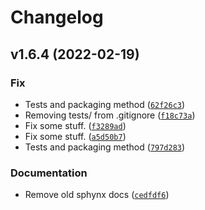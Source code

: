 # Changelog

<!--next-version-placeholder-->

## v1.6.4 (2022-02-19)
### Fix
* Tests and packaging method ([`62f26c3`](https://github.com/omadson/fuzzy-c-means/commit/62f26c3e8267679a2a52fb14099be1ec50579917))
* Removing tests/ from .gitignore ([`f18c73a`](https://github.com/omadson/fuzzy-c-means/commit/f18c73a6a5fd88219f36dc8d1cfc52675fb5e4ed))
* Fix some stuff. ([`f3289ad`](https://github.com/omadson/fuzzy-c-means/commit/f3289ad195ff23707fcc50a9b48908ba60718e65))
* Fix some stuff. ([`a5d50b7`](https://github.com/omadson/fuzzy-c-means/commit/a5d50b77b955985eb3ae2a6ed98049d2311af9f7))
* Tests and packaging method ([`797d283`](https://github.com/omadson/fuzzy-c-means/commit/797d283020853eb123a63d9b30e535ba51680630))

### Documentation
* Remove old sphynx docs ([`cedfdf6`](https://github.com/omadson/fuzzy-c-means/commit/cedfdf6f4a5c310f9a78bce01cb82d949a0680c6))
